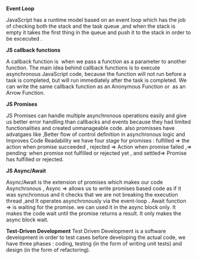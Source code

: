 
**Event Loop**

JavaScript has a runtime model based on an event loop which has the job of checking both the stack and the task queue ,and when the stack is empty it takes the first thing in the queue and push it to the stack in order  to be excecuted .


**JS callback functions**

 A callback function is  when we pass a function as a parameter to another function. The main idea behind callback functions is to execute asynchronous JavaScript code, because the function will not run before a task is completed, but will run immediately after the task is completed. We can write the same callback function as an Anonymous Function or  as an Arrow Function.


**JS Promises**

 JS Promises can handle multiple asynchronous operations easily and give us  better error handling than callbacks and events because they had limited functionalities and created unmanageable code. 
also promisses have advatgaes like ,Better flow of control definition in asynchronous logic and Improves Code Readability
we have four stage for promises : fulfilled => the action when promise  succeeded , rejected => Action when promise failed ,=> pending: when promise not fulfilled or rejected yet , and settled=> Promise has fulfilled or rejected.

**JS Async/Await**
 
Async/Await is the extension of promises which makes our code Asynchronous , Async =>  allows us to write promises based code as if it was synchronous and it checks that we are not breaking the execution thread ,and It operates asynchronously via the event-loop .
Await function => is  waiting  for the promise. we can used it in the async block only. It makes the code wait until the promise returns a result. It only makes the async block wait.



**Test-Driven Development**
Test Driven Development is a software development in order to  test cases before developing the actual code, we have three phases : coding, testing (in the form of writing unit tests) and design (in the form of refactoring).
